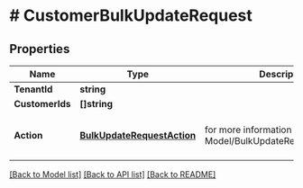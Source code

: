 # # CustomerBulkUpdateRequest


## Properties 


Name | Type | Description | Notes
------------ | ------------- | ------------- | -------------
**TenantId**| **string** |   | [optional]
**CustomerIds**| **[]string** |   | [optional]
**Action**| [**BulkUpdateRequestAction**](BulkUpdateRequestAction.md) |  for more information please, see Model/BulkUpdateRequestAction.php  | [optional] [default to ENABLE]


[[Back to Model list]](../../README.md#models) [[Back to API list]](../../README.md#endpoints) [[Back to README]](../../README.md)

